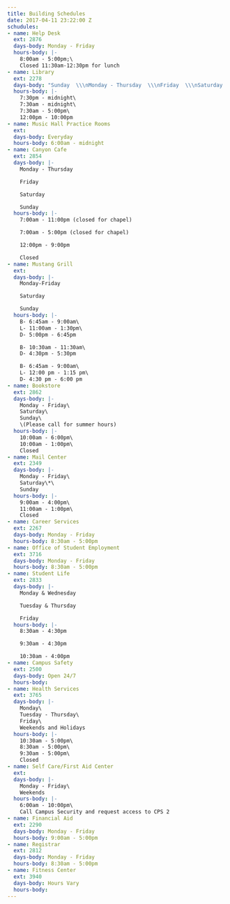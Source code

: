 ```yaml
---
title: Building Schedules
date: 2017-04-11 23:22:00 Z
schudules:
- name: Help Desk
  ext: 2876
  days-body: Monday - Friday
  hours-body: |-
    8:00am - 5:00pm;\
    Closed 11:30am-12:30pm for lunch
- name: Library
  ext: 2278
  days-body: "Sunday  \\\nMonday - Thursday  \\\nFriday  \\\nSaturday  "
  hours-body: |-
    7:30pm - midnight\
    7:30am - midnight\
    7:30am - 5:00pm\
    12:00pm - 10:00pm
- name: Music Hall Practice Rooms
  ext: 
  days-body: Everyday
  hours-body: 6:00am - midnight
- name: Canyon Cafe
  ext: 2854
  days-body: |-
    Monday - Thursday

    Friday

    Saturday

    Sunday
  hours-body: |-
    7:00am - 11:00pm (closed for chapel)

    7:00am - 5:00pm (closed for chapel)

    12:00pm - 9:00pm

    Closed
- name: Mustang Grill
  ext: 
  days-body: |-
    Monday-Friday

    Saturday

    Sunday
  hours-body: |-
    B- 6:45am - 9:00am\
    L- 11:00am - 1:30pm\
    D- 5:00pm - 6:45pm

    B- 10:30am - 11:30am\
    D- 4:30pm - 5:30pm

    B- 6:45am - 9:00am\
    L- 12:00 pm - 1:15 pm\
    D- 4:30 pm - 6:00 pm
- name: Bookstore
  ext: 2862
  days-body: |-
    Monday - Friday\
    Saturday\
    Sunday\
    \(Please call for summer hours)
  hours-body: |-
    10:00am - 6:00pm\
    10:00am - 1:00pm\
    Closed
- name: Mail Center
  ext: 2349
  days-body: |-
    Monday - Friday\
    Saturday\*\
    Sunday
  hours-body: |-
    9:00am - 4:00pm\
    11:00am - 1:00pm\
    Closed
- name: Career Services
  ext: 2267
  days-body: Monday - Friday
  hours-body: 8:30am - 5:00pm
- name: Office of Student Employment
  ext: 3716
  days-body: Monday - Friday
  hours-body: 8:30am - 5:00pm
- name: Student Life
  ext: 2833
  days-body: |-
    Monday & Wednesday

    Tuesday & Thursday

    Friday
  hours-body: |-
    8:30am - 4:30pm

    9:30am - 4:30pm

    10:30am - 4:00pm
- name: Campus Safety
  ext: 2500
  days-body: Open 24/7
  hours-body: 
- name: Health Services
  ext: 3765
  days-body: |-
    Monday\
    Tuesday - Thursday\
    Friday\
    Weekends and Holidays
  hours-body: |-
    10:30am - 5:00pm\
    8:30am - 5:00pm\
    9:30am - 5:00pm\
    Closed
- name: Self Care/First Aid Center
  ext: 
  days-body: |-
    Monday - Friday\
    Weekends
  hours-body: |-
    6:00am - 10:00pm\
    Call Campus Security and request access to CPS 2
- name: Financial Aid
  ext: 2290
  days-body: Monday - Friday
  hours-body: 9:00am - 5:00pm
- name: Registrar
  ext: 2812
  days-body: Monday - Friday
  hours-body: 8:30am - 5:00pm
- name: Fitness Center
  ext: 3940
  days-body: Hours Vary
  hours-body: 
---
```


